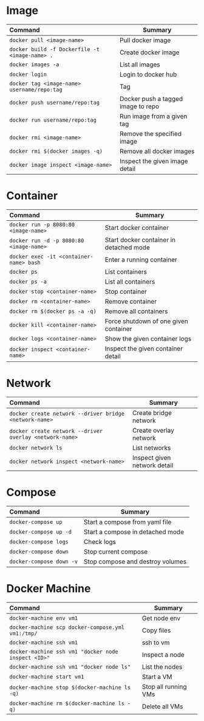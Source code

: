 # Image

| Command                                     | Summary                                 |
| :------------------------------------------ | --------------------------------------- |
| `docker pull <image-name>`                  | Pull docker image                       |
| `docker build -f Dockerfile -t <image-name> .` | Create docker image                  |
| `docker images -a`                          | List all images                         |
| `docker login`                              | Login to docker hub                     |
| `docker tag <image-name> username/repo:tag` | Tag <image>                             |
| `docker push username/repo:tag`             | Docker push a tagged image to repo      |
| `docker run username/repo:tag`              | Run image from a given tag              |
| `docker rmi <image-name>`                   | Remove the specified image              |
| `docker rmi $(docker images -q)`            | Remove all docker images                |
| `docker image inspect <image-name>`         | Inspect the given image detail          |

# Container

| Command                                     | Summary                                 |
| :------------------------------------------ | --------------------------------------- |
| `docker run -p 8080:80 <image-name>`        | Start docker container                  |
| `docker run -d -p 8080:80 <image-name>`     | Start docker container in detached mode |
| `docker exec -it <container-name> bash`     | Enter a running container               |
| `docker ps`                                 | List containers                         |
| `docker ps -a`                              | List all containers                     |
| `docker stop <container-name>`              | Stop container                          |
| `docker rm <container-name>`                | Remove container                        |
| `docker rm $(docker ps -a -q)`              | Remove all containers                   |
| `docker kill <container-name>`              | Force shutdown of one given container   |
| `docker logs <container-name>`              | Show the given container logs           |
| `docker inspect <container-name>`           | Inspect the given container detail      |

#  Network

| Command                                     | Summary                                 |
| :------------------------------------------ | --------------------------------------- |
| `docker create network --driver bridge <network-name>`  | Create  bridge network      |
| `docker create network --driver overlay <network-name>` | Create  overlay network     |
| `docker network ls`                         | List networks                           |  
| `docker network inspect <network-name>`     | Inspect given network detail            |

# Compose

| Command                  | Summary                            |
| :----------------------- | ---------------------------------- |
| `docker-compose up`      | Start a compose from yaml file     |
| `docker-compose up -d`   | Start a compose in detached mode   |
| `docker-compose logs`    | Check logs                         |
| `docker-compose down`    | Stop current compose               |
| `docker-compose down -v` | Stop compose and destroy volumes   |

# Docker Machine

| Command                                             | Summary              |
| :-------------------------------------------------  | -------------------  |
| `docker-machine env vm1`                            | Get node env         |
| `docker-machine scp docker-compose.yml vm1:/tmp/`   | Copy files           |
| `docker-machine ssh vm1`                            | ssh to vm            |
| `docker-machine ssh vm1 "docker node inspect <ID>"` | Inspect a node       |
| `docker-machine ssh vm1 "docker node ls"`           | List the nodes       |
| `docker-machine start vm1`                          | Start a VM           |
| `docker-machine stop $(docker-machine ls -q)`       | Stop all running VMs |
| `docker-machine rm $(docker-machine ls -q)`         | Delete all VMs       |

